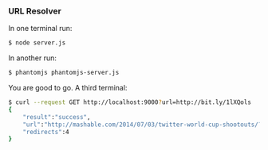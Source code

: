 ### URL Resolver

In one terminal run:
```sh
$ node server.js
```

In another run:
```sh
$ phantomjs phantomjs-server.js
```

You are good to go. A third terminal:

```sh
$ curl --request GET http://localhost:9000?url=http://bit.ly/1lXQols
{
    "result":"success",
    "url":"http://mashable.com/2014/07/03/twitter-world-cup-shootouts/?utm_cid=mash-com-Tw-main-link",
    "redirects":4
}
```

